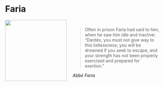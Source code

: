 # Faria

<div style="display: flex; align-items: center; margin-bottom: 20px;">
  <div style="flex: 1; margin-right: 20px;">
    <img src="https://github.com/user-attachments/assets/d268d01e-cfe9-4467-bc0b-24bfdd056934" style="width: 200px;" />
  </div>
  <div style="flex: 2;">
    <blockquote>
        Often in prison Faria had said to him, when he saw him idle and inactive:
        “Dantès, you must not give way to this listlessness; you will be drowned if you seek to escape, and your strength has not been properly exercised and prepared for exertion.”
    </blockquote>
    <cite>Abbé Faria</cite>
  </div>
</div>



